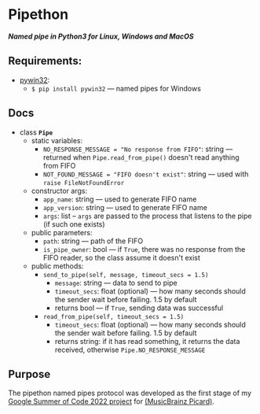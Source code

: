 # Pipethon
***Named pipe in Python3 for Linux, Windows and MacOS***

## Requirements:
- [pywin32](https://github.com/mhammond/pywin32): 
  - `$ pip install pywin32` — named pipes for Windows

## Docs
- class **`Pipe`**
  - static variables:
    - `NO_RESPONSE_MESSAGE = "No response from FIFO"`: string — returned when `Pipe.read_from_pipe()` doesn't read anything from FIFO
    - `NOT_FOUND_MESSAGE = "FIFO doesn't exist"`: string — used with `raise FileNotFoundError`
  - constructor args: 
    - `app_name`: string — used to generate FIFO name
    - `app_version`: string — used to generate FIFO name
    - `args`: list – `args` are passed to the process that listens to the pipe (if such one exists)
  - public parameters:
    - `path`: string — path of the FIFO
    - `is_pipe_owner`: bool — if `True`, there was no response from the FIFO reader, so the class assume it doesn't exist
  - public methods:
    - `send_to_pipe(self, message, timeout_secs = 1.5)`
      - `message`: string — data to send to pipe
      - `timeout_secs`: float (optional) — how many seconds should the sender wait before failing. 1.5 by default
      - returns bool — if `True`, sending data was successful
    - `read_from_pipe(self, timeout_secs = 1.5)` 
      - `timeout_secs`: float (optional) — how many seconds should the sender wait before failing. 1.5 by default
      - returns string: if it has read something, it returns the data received, otherwise `Pipe.NO_RESPONSE_MESSAGE`
  

## Purpose
The pipethon named pipes protocol was developed as the first stage of my [Google Summer of Code 2022 project](https://summerofcode.withgoogle.com/programs/2022/projects/ItQ0NNLd) for [(MusicBrainz Picard)](https://github.com/metabrainz/picard). 
